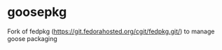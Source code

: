 goosepkg
========

Fork of fedpkg (https://git.fedorahosted.org/cgit/fedpkg.git/) to manage goose packaging
